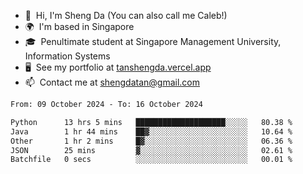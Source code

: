 <!---
tan-sd/tan-sd is a ✨ special ✨ repository because its `README.md` (this file) appears on your GitHub profile.
You can click the Preview link to take a look at your changes.
--->
- 👋  Hi, I'm Sheng Da (You can also call me Caleb!)
- 🌍  I'm based in Singapore
- 🎓  Penultimate student at Singapore Management University, Information Systems
- 🖥️  See my portfolio at [tanshengda.vercel.app](https://tanshengda.vercel.app/)
- 📫  Contact me at [shengdatan@gmail.com](mailto:shengdatan@gmail.com)

<!--START_SECTION:waka-->

```txt
From: 09 October 2024 - To: 16 October 2024

Python      13 hrs 5 mins   ████████████████████░░░░░   80.38 %
Java        1 hr 44 mins    ██▓░░░░░░░░░░░░░░░░░░░░░░   10.64 %
Other       1 hr 2 mins     █▓░░░░░░░░░░░░░░░░░░░░░░░   06.36 %
JSON        25 mins         ▓░░░░░░░░░░░░░░░░░░░░░░░░   02.61 %
Batchfile   0 secs          ░░░░░░░░░░░░░░░░░░░░░░░░░   00.01 %
```

<!--END_SECTION:waka-->
